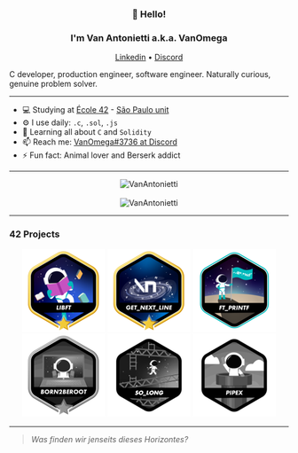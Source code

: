 
<h3 align="center">👋 Hello!</h3>
<h3 align="center">I'm Van Antonietti a.k.a. VanOmega</h3>
<p align="center">
  <a href="https://www.linkedin.com/in/vanantonietti/">Linkedin</a> •
  <a href="https://discordapp.com/users/347140501415395330">Discord</a>
</p>

C developer, production engineer, software engineer.
Naturally curious, genuine problem solver.

---

- 💻 Studying at [École 42](https://www.42.fr/) - [São Paulo unit](https://www.42sp.org.br/)
- ⚙️ I use daily: `.c`, `.sol`, `.js`
- 🌱 Learning all about `C` and `Solidity`
- 📫 Reach me: [VanOmega#3736 at Discord](https://discordapp.com/users/347140501415395330)
- ⚡️ Fun fact: Animal lover and Berserk addict

---

<p align="center">
  <img src="https://github-profile-trophy.vercel.app/?username=VanAntonietti&title=Commit,Followers,Stars&theme=onedark&row=1&column=3&no-bg=true&margin-w=15&no-frame=true" alt="VanAntonietti" /></a>
  <br>
  <br>
  <img src="https://github-readme-streak-stats.herokuapp.com/?user=VanAntonietti&theme=dracula&hide_border=true" alt="VanAntonietti" /></a>
</p>

---
### 42 Projects
<p align="center">
  <a href="https://github.com/VanAntonietti/42-libft"><img src="img/libft-star.png" alt="libft 125/100"></a>
  <a href="https://github.com/VanAntonietti/42-get_next_line"><img src="img/gnl-star.png" alt="GNL 125/100"></a>
  <a href="https://github.com/VanAntonietti/42-ft_printf"><img src="img/ft_printf.png" alt="ft_printf 100/100"></a>
  <a href="https://github.com/VanAntonietti/42-born2beroot"><img src="img/born2beroot-gray.png" alt="WIP"></a>
  <a href="https://github.com/VanAntonietti/42-so_long"><img src="img/so_long-gray.png" alt="WIP"></a>
  <a href="https://github.com/VanAntonietti/42-pipex"><img src="img/pipex-gray.png" alt="WIP"></a>
</p>

---

> *Was finden wir jenseits dieses Horizontes?*

<!--
**Yaten/Yaten** is a ✨ _special_ ✨ repository because its `README.md` (this file) appears on your GitHub profile.

Here are some ideas to get you started:

- 🔭 I’m currently working on ...
- 🌱 I’m currently learning ...
- 👯 I’m looking to collaborate on ...
- 🤔 I’m looking for help with ...
- 💬 Ask me about ...
- 📫 How to reach me: ...
- 😄 Pronouns: ...
- ⚡ Fun fact: ...
-->
